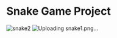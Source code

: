 # Snake Game Project
![snake2](https://github.com/onuryksln/Python-projeler/assets/51237732/df45167c-76f2-4fde-971c-9cafe275ed81)
![Uploading snake1.png…]()
